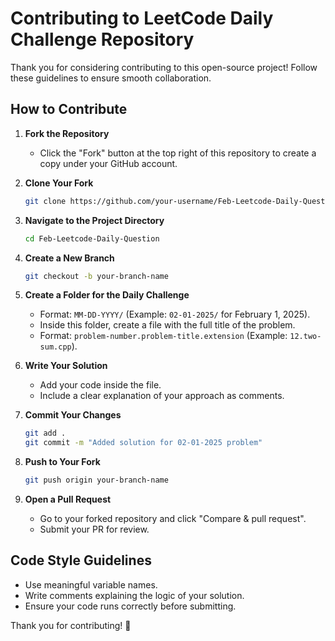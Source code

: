 # Contributing to LeetCode Daily Challenge Repository

Thank you for considering contributing to this open-source project! Follow these guidelines to ensure smooth collaboration.

## How to Contribute

1. **Fork the Repository**
   - Click the "Fork" button at the top right of this repository to create a copy under your GitHub account.

2. **Clone Your Fork**
   ```sh
   git clone https://github.com/your-username/Feb-Leetcode-Daily-Question.git
   ```

3. **Navigate to the Project Directory**
   ```sh
   cd Feb-Leetcode-Daily-Question
   ```

4. **Create a New Branch**
   ```sh
   git checkout -b your-branch-name
   ```

5. **Create a Folder for the Daily Challenge**
   - Format: `MM-DD-YYYY/` (Example: `02-01-2025/` for February 1, 2025).
   - Inside this folder, create a file with the full title of the problem.
   - Format: `problem-number.problem-title.extension` (Example: `12.two-sum.cpp`).

6. **Write Your Solution**
   - Add your code inside the file.
   - Include a clear explanation of your approach as comments.

7. **Commit Your Changes**
   ```sh
   git add .
   git commit -m "Added solution for 02-01-2025 problem"
   ```

8. **Push to Your Fork**
   ```sh
   git push origin your-branch-name
   ```

9. **Open a Pull Request**
   - Go to your forked repository and click "Compare & pull request".
   - Submit your PR for review.

## Code Style Guidelines
- Use meaningful variable names.
- Write comments explaining the logic of your solution.
- Ensure your code runs correctly before submitting.

Thank you for contributing! 🚀

